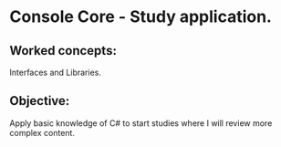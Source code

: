 # Console Core - Study application.
## Worked concepts:
Interfaces and Libraries.

## Objective:
Apply basic knowledge of C# to start studies where I will review more complex content.